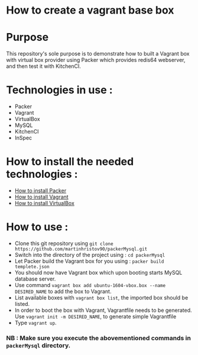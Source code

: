 # How to create a vagrant base box

# Purpose

This repository's sole purpose is to demonstrate how to built a Vagrant box with virtual box provider using Packer which provides redis64 webserver, and then test it with KitchenCI.

# Technologies in use :

- Packer
- Vagrant
- VirtualBox
- MySQL
- KitchenCI
- InSpec

# How to install the needed technologies :

- [How to install Packer](https://www.packer.io/intro/getting-started/install.html)
- [How to install Vagrant](https://www.vagrantup.com/docs/installation/)
- [How to install VirtualBox](https://www.virtualbox.org/manual/ch02.html)


# How to use :

- Clone this git repository using `git clone https://github.com/martinhristov90/packerMysql.git`
- Switch into the directory of the project using : `cd packerMysql`
- Let Packer build the Vagrant box for you using : `packer build templete.json`
- You should now have Vagrant box which upon booting starts MySQL database server.
- Use command `vagrant box add ubuntu-1604-vbox.box --name DESIRED_NAME` to add the box to Vagrant.
- List available boxes with `vagrant box list`, the imported box should be listed.
- In order to boot the box with Vagrant, Vagrantfile needs to be generated. Use `vagrant init -m DESIRED_NAME`, to generate simple Vagrantfile
- Type `vagrant up`.

### NB : Make sure you execute the abovementioned commands in `packerMysql` directory.